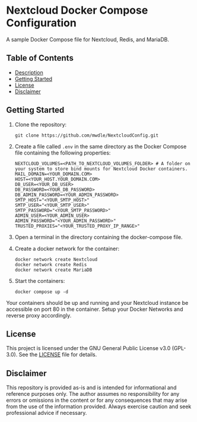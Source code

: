 # Nextcloud Docker Compose Configuration  

A sample Docker Compose file for Nextcloud, Redis, and MariaDB.  

## Table of Contents  

* [Description](#nextcloud-docker-compose-configuration)  
* [Getting Started](#getting-started)  
* [License](#license)  
* [Disclaimer](#disclaimer)  

## Getting Started  

1. Clone the repository:  

    ```shell
    git clone https://github.com/mwdle/NextcloudConfig.git
    ```  

2. Create a file called ```.env``` in the same directory as the Docker Compose file containing the following properties:  

    ```properties
    NEXTCLOUD_VOLUMES=<PATH_TO_NEXTCLOUD_VOLUMES_FOLDER> # A folder on your system to store bind mounts for Nextcloud Docker containers.
    MAIL_DOMAIN=<YOUR_DOMAIN.COM>
    HOST=<YOUR_HOST.YOUR_DOMAIN.COM>
    DB_USER=<YOUR_DB_USER>
    DB_PASSWORD=<YOUR_DB_PASSWORD>
    DB_ADMIN_PASSWORD=<YOUR_ADMIN_PASSWORD>
    SMTP_HOST="<YOUR_SMTP_HOST>"
    SMTP_USER="<YOUR_SMTP_USER>"
    SMTP_PASSWORD="<YOUR_SMTP_PASSWORD>"
    ADMIN_USER=<YOUR_ADMIN_USER>
    ADMIN_PASSWORD="<YOUR_ADMIN_PASSWORD>"
    TRUSTED_PROXIES="<YOUR_TRUSTED_PROXY_IP_RANGE>"
    ```  

3. Open a terminal in the directory containing the docker-compose file.  
4. Create a docker network for the container:  

    ```shell
    docker network create Nextcloud
    docker network create Redis
    docker network create MariaDB
    ```  

5. Start the containers:  

    ```shell
    docker compose up -d
    ```  

Your containers should be up and running and your Nextcloud instance be accessible on port 80 in the container. Setup your Docker Networks and reverse proxy accordingly.  

## License  

This project is licensed under the GNU General Public License v3.0 (GPL-3.0). See the [LICENSE](LICENSE.txt) file for details.  

## Disclaimer  

This repository is provided as-is and is intended for informational and reference purposes only. The author assumes no responsibility for any errors or omissions in the content or for any consequences that may arise from the use of the information provided. Always exercise caution and seek professional advice if necessary.  
